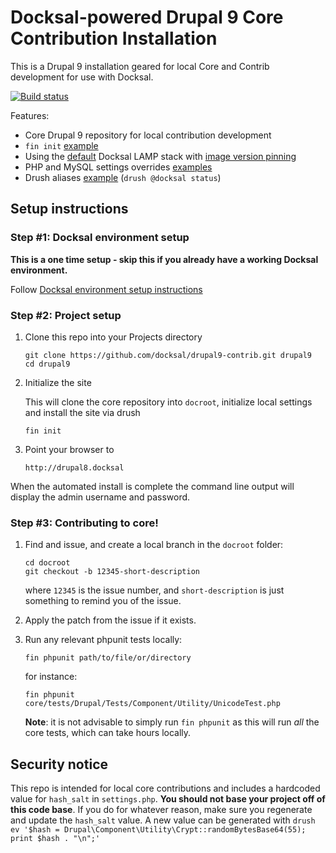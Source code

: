 # Docksal-powered Drupal 9 Core Contribution Installation

This is a Drupal 9 installation geared for local Core and Contrib development
for use with Docksal.

[![Build status](https://travis-ci.org/jhedstrom/drupal8-contrib.svg?branch=master)](https://travis-ci.org/jhedstrom/drupal8-contrib?branch=master)

Features:

- Core Drupal 9 repository for local contribution development
- `fin init` [example](.docksal/commands/init)
- Using the [default](.docksal/docksal.env#L9) Docksal LAMP stack with [image version pinning](.docksal/docksal.env#L13-L15)
- PHP and MySQL settings overrides [examples](.docksal/etc)
- Drush aliases [example](drush/aliases.drushrc.php) (`drush @docksal status`)

## Setup instructions

### Step #1: Docksal environment setup

**This is a one time setup - skip this if you already have a working Docksal environment.**  

Follow [Docksal environment setup instructions](https://docs.docksal.io/en/master/getting-started/env-setup)

### Step #2: Project setup

1. Clone this repo into your Projects directory

    ```
    git clone https://github.com/docksal/drupal9-contrib.git drupal9
    cd drupal9
    ```

2. Initialize the site

    This will clone the core repository into `docroot`, initialize local
    settings and install the site via drush

    ```
    fin init
    ```

3. Point your browser to

    ```
    http://drupal8.docksal
    ```

When the automated install is complete the command line output will display the admin username and password.

### Step #3: Contributing to core!

1. Find and issue, and create a local branch in the `docroot` folder:

   ```
   cd docroot
   git checkout -b 12345-short-description
   ```

   where `12345` is the issue number, and `short-description` is just something to remind you of the issue.

2. Apply the patch from the issue if it exists.

3. Run any relevant phpunit tests locally:

    ```
    fin phpunit path/to/file/or/directory
    ```

    for instance:

    ```
    fin phpunit core/tests/Drupal/Tests/Component/Utility/UnicodeTest.php
    ```

    **Note**: it is not advisable to simply run `fin phpunit` as this will run _all_ the core tests, which can take hours locally.

## Security notice

This repo is intended for local core contributions and includes a hardcoded value for `hash_salt` in `settings.php`.
**You should not base your project off of this code base**. If you do for whatever reason, make sure you regenerate and
update the `hash_salt` value. A new value can be generated with `drush ev '$hash = Drupal\Component\Utility\Crypt::randomBytesBase64(55); print $hash . "\n";'`
